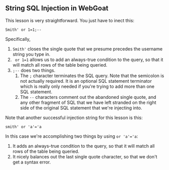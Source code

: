 ## String SQL Injection in WebGoat

This lesson is very straightforward. You just have to inect this:
```
Smith' or 1=1;--
```
Specifically,
1. `Smith'` closes the single quote that we presume precedes the username string you type in.
1. ` or 1=1` allows us to add an always-true condition to the query, so that it will match all rows of the table being queried.
1. `;--` does two things.
     1. The `;` character terminates the SQL query. Note that the semicolon is not actually required. It is an optional SQL statement terminator which is really only needed if you're trying to add more than one SQL statement.
     1. The `--` characters comment out the abandoned single quote, and any other fragment of SQL that we have left stranded on the right side of the original SQL statement that we're injecting into.

Note that another successful injection string for this lesson is this:
```
smith' or 'a'='a
```
In this case we're accomplishing two things by using `or 'a'='a`:
1. It adds an always-true condition to the query, so that it will match all rows of the table being queried.
1. It nicely balances out the last single quote character, so that we don't get a syntax error.
